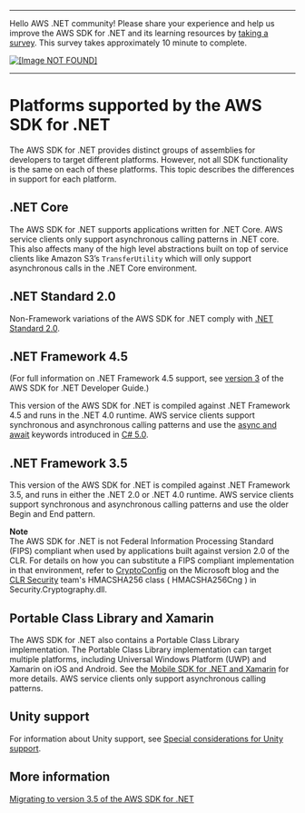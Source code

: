 --------

Hello AWS \.NET community\! Please share your experience and help us improve the AWS SDK for \.NET and its learning resources by [taking a survey](https://amazonmr.au1.qualtrics.com/jfe/form/SV_bqfQLfZ5nhFUiV0)\. This survey takes approximately 10 minute to complete\.

 [ ![\[Image NOT FOUND\]](http://docs.aws.amazon.com/sdk-for-net/v3/developer-guide/images/SurveyButton.png) ](https://amazonmr.au1.qualtrics.com/jfe/form/SV_bqfQLfZ5nhFUiV0)

--------

# Platforms supported by the AWS SDK for \.NET<a name="net-dg-supported-platforms"></a>

The AWS SDK for \.NET provides distinct groups of assemblies for developers to target different platforms\. However, not all SDK functionality is the same on each of these platforms\. This topic describes the differences in support for each platform\.

## \.NET Core<a name="net-core"></a>

The AWS SDK for \.NET supports applications written for \.NET Core\. AWS service clients only support asynchronous calling patterns in \.NET core\. This also affects many of the high level abstractions built on top of service clients like Amazon S3’s `TransferUtility` which will only support asynchronous calls in the \.NET Core environment\.

## \.NET Standard 2\.0<a name="net-standard-2"></a>

Non\-Framework variations of the AWS SDK for \.NET comply with [\.NET Standard 2\.0](https://docs.microsoft.com/en-us/dotnet/standard/net-standard)\.

## \.NET Framework 4\.5<a name="net-dg-platform-diff-netfx45"></a>

\(For full information on \.NET Framework 4\.5 support, see [version 3](../../v3/developer-guide/welcome.html) of the AWS SDK for \.NET Developer Guide\.\)

This version of the AWS SDK for \.NET is compiled against \.NET Framework 4\.5 and runs in the \.NET 4\.0 runtime\. AWS service clients support synchronous and asynchronous calling patterns and use the [async and await](https://docs.microsoft.com/en-us/previous-versions/hh191443(v=vs.140)) keywords introduced in [C\# 5\.0](https://en.wikipedia.org/wiki/C_Sharp_%28programming_language%29#Versions)\.

## \.NET Framework 3\.5<a name="net-dg-platform-diff-winrt"></a>

This version of the AWS SDK for \.NET is compiled against \.NET Framework 3\.5, and runs in either the \.NET 2\.0 or \.NET 4\.0 runtime\. AWS service clients support synchronous and asynchronous calling patterns and use the older Begin and End pattern\.

**Note**  
The AWS SDK for \.NET is not Federal Information Processing Standard \(FIPS\) compliant when used by applications built against version 2\.0 of the CLR\. For details on how you can substitute a FIPS compliant implementation in that environment, refer to [CryptoConfig](https://docs.microsoft.com/en-us/archive/blogs/shawnfa/cryptoconfig) on the Microsoft blog and the [CLR Security](https://github.com/MicrosoftArchive/clrsecurity/) team's HMACSHA256 class \( HMACSHA256Cng \) in Security\.Cryptography\.dll\.

## Portable Class Library and Xamarin<a name="portable-class-library"></a>

The AWS SDK for \.NET also contains a Portable Class Library implementation\. The Portable Class Library implementation can target multiple platforms, including Universal Windows Platform \(UWP\) and Xamarin on iOS and Android\. See the [Mobile SDK for \.NET and Xamarin](https://docs.aws.amazon.com/mobile/sdkforxamarin/developerguide/Welcome.html) for more details\. AWS service clients only support asynchronous calling patterns\.

## Unity support<a name="unity-support"></a>

For information about Unity support, see [Special considerations for Unity support](unity-special.md)\.

## More information<a name="more-info"></a>

[Migrating to version 3\.5 of the AWS SDK for \.NET](net-dg-v35.md)